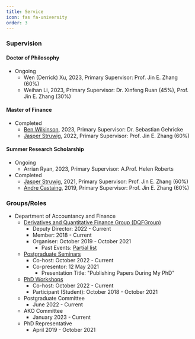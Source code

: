 ```yaml
---
title: Service
icon: fas fa-university
order: 3
---
```

### Supervision

#### Doctor of Philosophy
- Ongoing
  - Wen (Derrick) Xu, 2023, Primary Supervisor: Prof. Jin E. Zhang (60%)
  - Weihan Li, 2023, Primary Supervisor: Dr. Xinfeng Ruan (45%), Prof. Jin E. Zhang (30%)

#### Master of Finance
<!--
- Ongoing
-->
- Completed
  - [Ben Wilkinson](https://www.linkedin.com/in/ben-wilkinson-2bb6891b9/), 2023, Primary Supervisor: Dr. Sebastian Gehricke
  - [Jasper Struwig](https://www.linkedin.com/in/jasper-struwig-9b86a016a/), 2022, Primary Supervisor: Prof. Jin E. Zhang (60%)

#### Summer Research Scholarship
- Ongoing
  - Arrian Ryan, 2023, Primary Supervisor: A.Prof. Helen Roberts
- Completed
  - [Jasper Struwig](https://www.linkedin.com/in/jasper-struwig-9b86a016a/), 2021, Primary Supervisor: Prof. Jin E. Zhang (60%)
  - [Andre Castaing](https://www.linkedin.com/in/andre-castaing-840a8315a/), 2019, Primary Supervisor: Prof. Jin E. Zhang (60%)

### Groups/Roles
- Department of Accountancy and Finance
  - [Derivatives and Quantitative Finance Group (DQFGroup)](https://blogs.otago.ac.nz/dqfg/)
    - Deputy Director: 2022 - Current
    - Member: 2018 - Current
    - Organiser: October 2019 - October 2021
      - Past Events: [Partial list](https://pbeama.github.io/dqfg/)
  - [Postgraduate Seminars](https://sites.google.com/view/uoseminar)
    - Co-host: October 2022 - Current
    - Co-presentor: 12 May 2021
      - Presentation Title: "Publishing Papers During My PhD"
  - [PhD Workshops](https://sites.google.com/view/uoworkshop)
    - Co-host: October 2022 - Current
    - Participant (Student): October 2018 - October 2021
  - Postgraduate Committee
    - June 2022 - Current
  - AKO Committee
    - January 2023 - Current
  - PhD Representative
    - April 2019 - October 2021
